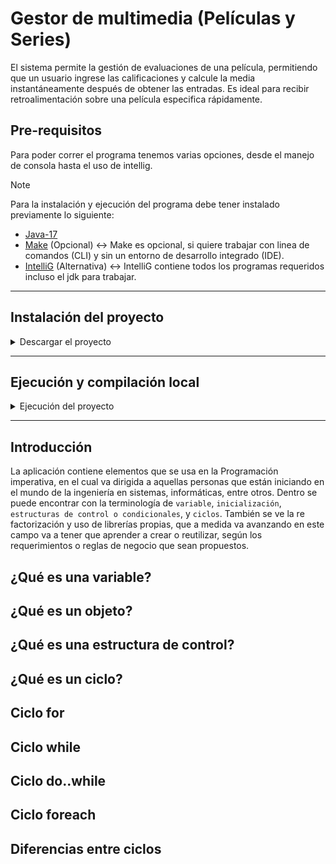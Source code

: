 # Gestor de multimedia (Películas y Series)

El sistema permite la gestión de evaluaciones de una película, permitiendo que un usuario ingrese las calificaciones y calcule la media instantáneamente después de obtener las entradas. Es ideal para recibir retroalimentación sobre una película especifica rápidamente.


## Pre-requisitos

Para poder correr el programa tenemos varias opciones, desde el manejo de consola hasta el uso de intellig.

> [!NOTE] 
> Para la instalación y ejecución del programa debe tener instalado previamente lo siguiente:

* [Java-17](https://www.oracle.com/java/technologies/javase/jdk17-archive-downloads.html)
* [Make](https://gnuwin32.sourceforge.net/packages/make.htm) (Opcional) <-> Make es opcional, si quiere trabajar con linea de comandos (CLI) y sin un entorno de desarrollo integrado (IDE).
* [IntelliG](https://www.jetbrains.com/idea/download/) (Alternativa) <-> IntelliG contiene todos los programas requeridos incluso el jdk para trabajar.

---
## Instalación del proyecto
<details>
<summary>Descargar el proyecto</summary>

Para esto vamos a utilizar la CLI.

**En Gnu-Linux/MacOS/windows:**
```
git clone https://github.com/jeirf12/curso-alura -b clase-01
```
</details>

---
## Ejecución y compilación local

<details>
<summary>Ejecución del proyecto</summary>

Para la instalación tenemos varias maneras.

> CLI

En primer lugar, nos ubicamos en la raiz del proyecto y vamos a ejecutar el siguiente comando para compilar y ejecutar el proyecto.

**En linux/MacOS/windows:**
```
make
```

Con el comando anterior puede compilar y ejecutar al mismo tiempo; sin embargo, si ya compilo el proyecto y quiere solo ejecutarlo, puede utilizar el siguiente comando:
```
make run
```

> IntelliG

* En caso de utilizar el IDE intellig, solo es buscar la opcion abrir proyecto y seleccionan la carpeta donde esta guardado el proyecto en su pc.

* En segundo lugar, es buscar el boton ejecutar; que es de color verde con un icono de reproducir.

</details>

---
## Introducción

La aplicación contiene elementos que se usa en la Programación imperativa, 
en el cual va dirigida a aquellas personas que están iniciando en el mundo de la ingeniería en sistemas, informáticas, entre otros.
Dentro se puede encontrar con la terminología de `variable`, `inicialización`, `estructuras de control o condicionales`, y `ciclos`.
También se ve la re factorización y uso de librerías propias, que a medida va avanzando en este campo
va a tener que aprender a crear o reutilizar, según los requerimientos o reglas de negocio que sean propuestos.

## ¿Qué es una variable?
## ¿Qué es un objeto?
## ¿Qué es una estructura de control?
## ¿Qué es un ciclo?
## Ciclo for
## Ciclo while
## Ciclo do..while
## Ciclo foreach
## Diferencias entre ciclos
